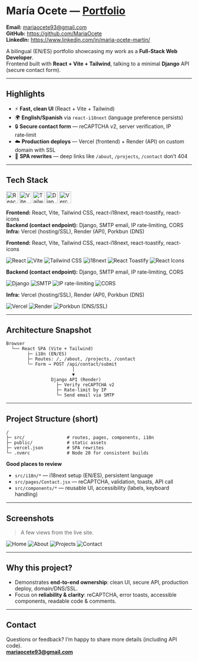 # María Ocete — [Portfolio](https://mariaocete.com)

 
**Email:** mariaocete93@gmail.com  
**GitHub:** https://github.com/MariaOcete  
**LinkedIn:** https://www.linkedin.com/in/maria-ocete-martin/  

A bilingual (EN/ES) portfolio showcasing my work as a **Full‑Stack Web Developer**.  
Frontend built with **React + Vite + Tailwind**, talking to a minimal **Django** API (secure contact form).

---

## Highlights
- ⚡ **Fast, clean UI** (React + Vite + Tailwind)
- 🌍 **English/Spanish** via `react-i18next` (language preference persists)
- 🔒 **Secure contact form** — reCAPTCHA v2, server verification, IP rate‑limit
- ☁️ **Production deploys** — Vercel (frontend) + Render (API) on custom domain with SSL
- 🔗 **SPA rewrites** — deep links like `/about`, `/projects`, `/contact` don’t 404

---

## Tech Stack
<p>
  <img alt="React" src="https://cdn.jsdelivr.net/gh/devicons/devicon/icons/react/react-original.svg" height="32" />
  <img alt="Vite" src="https://cdn.jsdelivr.net/gh/devicons/devicon/icons/vite/vite-original.svg" height="32" />
  <img alt="Tailwind" src="https://cdn.jsdelivr.net/gh/devicons/devicon/icons/tailwindcss/tailwindcss-plain.svg" height="32" />
  <img alt="Django" src="https://cdn.jsdelivr.net/gh/devicons/devicon/icons/django/django-plain.svg" height="32" />
  <img alt="Vercel" src="https://cdn.jsdelivr.net/gh/devicons/devicon/icons/vercel/vercel-original.svg" height="32" />
</p>

**Frontend:** React, Vite, Tailwind CSS, react-i18next, react-toastify, react-icons  
**Backend (contact endpoint):** Django, SMTP email, IP rate‑limiting, CORS  
**Infra:** Vercel (hosting/SSL), Render (API), Porkbun (DNS)

**Frontend:** React, Vite, Tailwind CSS, react-i18next, react-toastify, react-icons  
  
![React](https://img.shields.io/badge/React-20232A?style=flat-square&logo=react&logoColor=61DAFB)
![Vite](https://img.shields.io/badge/Vite-646CFF?style=flat-square&logo=vite&logoColor=ffffff)
![Tailwind CSS](https://img.shields.io/badge/Tailwind_CSS-06B6D4?style=flat-square&logo=tailwindcss&logoColor=ffffff)
![i18next](https://img.shields.io/badge/i18next-26A69A?style=flat-square&logo=i18next&logoColor=ffffff)
![React Toastify](https://img.shields.io/badge/React_Toastify-20232A?style=flat-square&logo=react&logoColor=61DAFB)
![React Icons](https://img.shields.io/badge/React_Icons-20232A?style=flat-square&logo=react&logoColor=61DAFB)

**Backend (contact endpoint):** Django, SMTP email, IP rate‑limiting, CORS  
  
![Django](https://img.shields.io/badge/Django-092E20?style=flat-square&logo=django&logoColor=ffffff)
![SMTP](https://img.shields.io/badge/SMTP-3B82F6?style=flat-square&logo=minutemailer&logoColor=ffffff)
![IP rate-limiting](https://img.shields.io/badge/IP_rate%E2%80%91limiting-555555?style=flat-square)
![CORS](https://img.shields.io/badge/CORS-555555?style=flat-square)

**Infra:** Vercel (hosting/SSL), Render (API), Porkbun (DNS)  
  
![Vercel](https://img.shields.io/badge/Vercel-000000?style=flat-square&logo=vercel&logoColor=ffffff)
![Render](https://img.shields.io/badge/Render-46E3B7?style=flat-square&logo=render&logoColor=111111)
![Porkbun (DNS/SSL)](https://img.shields.io/badge/Porkbun_(DNS%2FSSL)-FF6A8A?style=flat-square)

---

## Architecture Snapshot
```
Browser
  └── React SPA (Vite + Tailwind)
        ├─ i18n (EN/ES)
        ├─ Routes: /, /about, /projects, /contact
        └─ Form → POST /api/contact/submit
                         │
                         ▼
                 Django API (Render)
                   ├─ Verify reCAPTCHA v2
                   ├─ Rate‑limit by IP
                   └─ Send email via SMTP
```

---

## Project Structure (short)
```
/
├─ src/                # routes, pages, components, i18n
├─ public/             # static assets
├─ vercel.json         # SPA rewrites
└─ .nvmrc              # Node 20 for consistent builds
```

**Good places to review**
- `src/i18n/*` — i18next setup (EN/ES), persistent language
- `src/pages/Contact.jsx` — reCAPTCHA, validation, toasts, API call
- `src/components/*` — reusable UI, accessibility (labels, keyboard handling)

---

## Screenshots
> A few views from the live site.

![Home](https://github.com/user-attachments/assets/5149eadc-5998-4619-beeb-2025972807c5)
![About](https://github.com/user-attachments/assets/50022591-4ea1-48e6-ba2d-5761e4c951e1)
![Projects](https://github.com/user-attachments/assets/d9781f8b-86c0-4799-915d-225a64f73d96)
![Contact](https://github.com/user-attachments/assets/9c180cbc-a921-4054-8afe-e44450f4e377)

---

## Why this project?
- Demonstrates **end‑to‑end ownership**: clean UI, secure API, production deploy, domain/DNS/SSL.  
- Focus on **reliability & clarity**: reCAPTCHA, error toasts, accessible components, readable code & comments.

---

## Contact
Questions or feedback? I’m happy to share more details (including API code).  
**mariaocete93@gmail.com**
